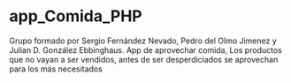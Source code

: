 # app_Comida_PHP

Grupo formado por Sergio Fernández Nevado, Pedro del Olmo Jimenez y Julian D. González Ebbinghaus.
App de aprovechar comida, Los productos que no vayan a ser vendidos, antes de ser desperdiciados se aprovechan para los más necesitados
